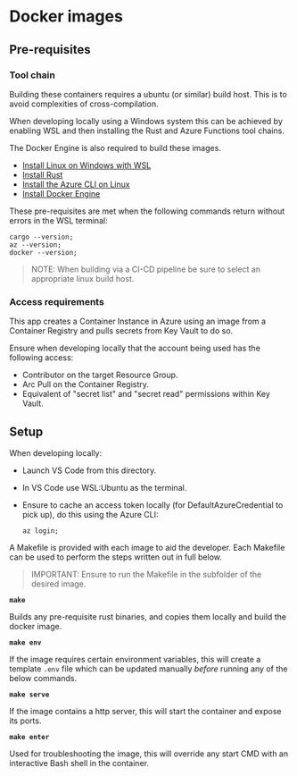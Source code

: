 # Docker images

## Pre-requisites

### Tool chain

Building these containers requires a ubuntu (or similar) build host. This is to avoid complexities of cross-compilation.

When developing locally using a Windows system this can be achieved by enabling WSL and then installing the Rust and Azure Functions tool chains.

The Docker Engine is also required to build these images.

- [Install Linux on Windows with WSL](https://learn.microsoft.com/en-us/windows/wsl/install)
- [Install Rust](https://www.rust-lang.org/tools/install)
- [Install the Azure CLI on Linux](https://learn.microsoft.com/en-us/cli/azure/install-azure-cli-linux?pivots=apt)
- [Install Docker Engine](https://docs.docker.com/engine/install/ubuntu/)

These pre-requisites are met when the following commands return without errors in the WSL terminal:

```
cargo --version;
az --version;
docker --version;
```

> NOTE: When building via a CI-CD pipeline be sure to select an appropriate linux build host.

### Access requirements

This app creates a Container Instance in Azure using an image from a Container Registry and pulls secrets from Key Vault to do so.

Ensure when developing locally that the account being used has the following access:

- Contributor on the target Resource Group.
- Arc Pull on the Container Registry.
- Equivalent of "secret list" and "secret read" permissions within Key Vault.

## Setup

When developing locally:

- Launch VS Code from this directory.
- In VS Code use WSL:Ubuntu as the terminal.
- Ensure to cache an access token locally (for DefaultAzureCredential to pick up), do this using the Azure CLI:

    ```
    az login;
    ```

A Makefile is provided with each image to aid the developer. Each Makefile can be used to perform the steps written out in full below.

> IMPORTANT: Ensure to run the Makefile in the subfolder of the desired image.

**`make`**

Builds any pre-requisite rust binaries, and copies them locally and build the docker image.

**`make env`**

If the image requires certain environment variables, this will create a template `.env` file which can be updated manually *before* running any of the below commands.

**`make serve`**

If the image contains a http server, this will start the container and expose its ports.

**`make enter`**

Used for troubleshooting the image, this will override any start CMD with an interactive Bash shell in the container.
